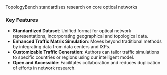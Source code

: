 TopologyBench standardises research on core optical networks

### Key Features

- **Standardized Dataset**: Unified format for optical network representations, incorporating geographical and topological data.
- **Enhanced Traffic Matrix Simulation**: Moves beyond traditional methods by integrating data from data centers and IXPs.
- **Customizable Traffic Generation**: Authors can tailor traffic simulations to specific countries or regions using our intelligent model.
- **Open and Accessible**: Facilitates collaboration and reduces duplication of efforts in network research.
